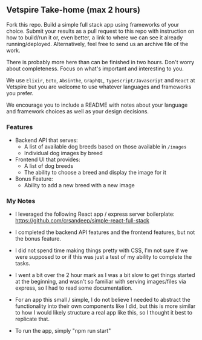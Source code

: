 ## Vetspire Take-home (max 2 hours)

Fork this repo. Build a simple full stack app using frameworks of your choice. Submit your results as a pull request
to this repo with instruction on how to build/run it or, even better, a link to where we can see it already
running/deployed. Alternatively, feel free to send us an archive file of the work.

There is probably more here than can be finished in two hours. Don't worry about completeness. Focus on what's 
important and interesting to you.   

We use `Elixir`, `Ecto`, `Absinthe`, `GraphQL`, `Typescript/Javascript` and `React` at Vetspire but you are welcome to use 
whatever languages and frameworks you prefer.

We encourage you to include a README with notes about your language and framework choices as well as your design 
decisions.

### Features
- Backend API that serves:
    - A list of available dog breeds based on those available in `/images`
    - Individual dog images by breed
- Frontend UI that provides:
    - A list of dog breeds
    - The ability to choose a breed and display the image for it
- Bonus Feature:
  - Ability to add a new breed with a new image


### My Notes
- I leveraged the following React app / express server boilerplate: 
https://github.com/crsandeep/simple-react-full-stack

- I completed the backend API features and the frontend features, but not the bonus feature.

- I did not spend time making things pretty with CSS, I'm not sure if we were supposed to or if this was just a test of my ability to complete the tasks.

- I went a bit over the 2 hour mark as I was a bit slow to get things started at the beginning, and wasn't so familiar with serving images/files via express, so I had to read some documentation. 

- For an app this small / simple, I do not believe I needed to abstract the functionality into their own components like I did, but this is more similar to how I would likely structure a real app like this, so I thought it best to replicate that. 

- To run the app, simply "npm run start"